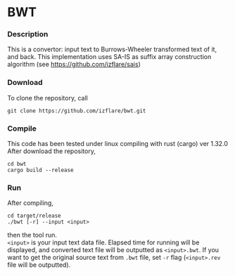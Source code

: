 # BWT

### Description

This is a convertor: input text to Burrows-Wheeler transformed text of it, and back.
This implementation uses SA-IS as suffix array construction algorithm (see https://github.com/izflare/sais)

### Download

To clone the repository, call

```
git clone https://github.com/izflare/bwt.git
```

### Compile

This code has been tested under linux compiling with rust (cargo) ver 1.32.0  
After download the repository, 

```
cd bwt
cargo build --release
```

### Run

After compiling,

```
cd target/release
./bwt [-r] --input <input>
```

then the tool run.  
`<input>` is your input text data file.
Elapsed time for running will be displayed, and converted text file will be outputted as `<input>.bwt`.
If you want to get the original source text from `.bwt` file, set `-r` flag
(`<input>.rev` file will be outputted).

